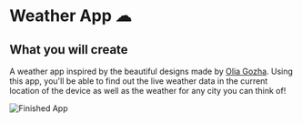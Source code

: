 

# Weather App ☁


## What you will create

A weather app inspired by the beautiful designs made by [Olia Gozha](https://dribbble.com/shots/4663154-). Using this app, you'll be able to find out the live weather data in the current location of the device as well as the weather for any city you can think of!

![Finished App](https://github.com/londonappbrewery/Images/blob/master/clima-demo.gif)
